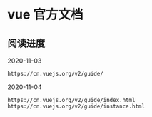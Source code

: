 # vue 官方文档

## 阅读进度

2020-11-03

```text
https://cn.vuejs.org/v2/guide/
```

2020-11-04

```text
https://cn.vuejs.org/v2/guide/index.html
https://cn.vuejs.org/v2/guide/instance.html
```
